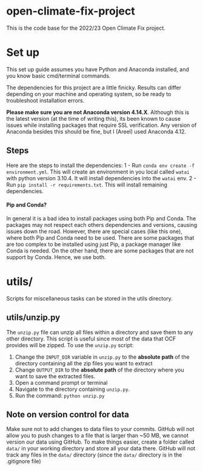
# open-climate-fix-project

This is the code base for the 2022/23 Open Climate Fix project.

# Set up
This set up guide assumes you have Python and Anaconda installed, and you know basic cmd/terminal commands.

The dependencies for this project are a little finicky. Results can differ depending on your machine and operating system, so be ready to troubleshoot installation errors.

**Please make sure you are not Anaconda version 4.14.X**. Although this is the latest version (at the time of writing this), its been known to cause issues while installing packages that require SSL verification. Any version of Anaconda besides this should be fine, but I (Areel) used Anaconda 4.12.
## Steps
Here are the steps to install the dependencies:
1 - Run `conda env create -f environment.yml`. This will create an environment in you local called `watai` with python version 3.10.4. It will install dependencies into the `watai` env.
2 - Run `pip install -r requirements.txt`. This will install remaining dependencies.

#### Pip and Conda?
In general it is a bad idea to install packages using both Pip and Conda. The packages may not respect each others dependencies and versions, causing issues down the road. However, there are special cases (like this one), where both Pip and Conda need to be used. There are some packages that are too complex to be installed using just Pip, a package manager like Conda is needed. On the other hand, there are some packages that are not support by Conda. Hence, we use both. 
# utils/
Scripts for miscellaneous tasks can be stored in the utils directory.
## utils/unzip.py
The `unzip.py` file can unzip all files within a directory and save them to any other directory. This script is useful since most of the data that OCF provides will be zipped.
To use the `unzip.py` script:
1. Change the `INPUT_DIR` variable in `unzip.py` to the **absolute path** of the directory containing all the zip files you want to extract
2. Change `OUTPUT_DIR` to the **absolute path** of the directory where you want to save the extracted files.
3. Open a command prompt or terminal
4. Navigate to the directory containing `unzip.py`.
5. Run the command: `python unzip.py`

## Note on version control for data
Make sure not to add changes to data files to your commits. GitHub will not allow you to push changes to a file that is larger than ~50 MB, we cannot version our data using GitHub. To make things easier, create a folder called `data/` in your working directory and store all your data there. GitHub will not track any files in the `data/` directory (since the `data/` directory is in the .gitignore file)
